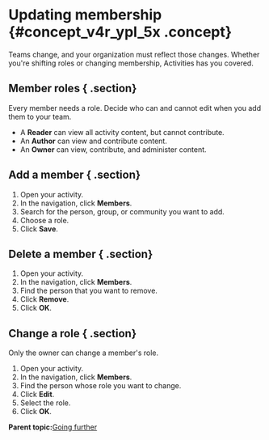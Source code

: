 # Updating membership {#concept_v4r_ypl_5x .concept}

Teams change, and your organization must reflect those changes. Whether you're shifting roles or changing membership, Activities has you covered.

## Member roles { .section}

Every member needs a role. Decide who can and cannot edit when you add them to your team.

-   A **Reader** can view all activity content, but cannot contribute.
-   An **Author** can view and contribute content.
-   An **Owner** can view, contribute, and administer content.

## Add a member { .section}

1.  Open your activity.
2.  In the navigation, click **Members**.
3.  Search for the person, group, or community you want to add.
4.  Choose a role.
5.  Click **Save**.

## Delete a member { .section}

1.  Open your activity.
2.  In the navigation, click **Members**.
3.  Find the person that you want to remove.
4.  Click **Remove**.
5.  Click **OK**.

## Change a role { .section}

Only the owner can change a member's role.

1.  Open your activity.
2.  In the navigation, click **Members**.
3.  Find the person whose role you want to change.
4.  Click **Edit**.
5.  Select the role.
6.  Click **OK**.

**Parent topic:**[Going further](../activities/c_get_further.md)

